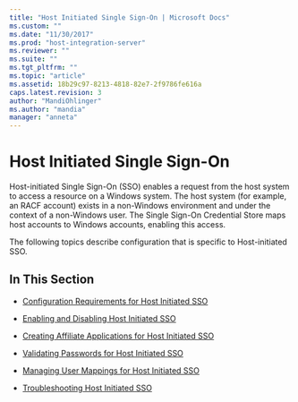 ```yaml
---
title: "Host Initiated Single Sign-On | Microsoft Docs"
ms.custom: ""
ms.date: "11/30/2017"
ms.prod: "host-integration-server"
ms.reviewer: ""
ms.suite: ""
ms.tgt_pltfrm: ""
ms.topic: "article"
ms.assetid: 18b29c97-8213-4818-82e7-2f9786fe616a
caps.latest.revision: 3
author: "MandiOhlinger"
ms.author: "mandia"
manager: "anneta"
---
```

# Host Initiated Single Sign-On
Host-initiated Single Sign-On (SSO) enables a request from the host system to access a resource on a Windows system. The host system (for example, an RACF account) exists in a non-Windows environment and under the context of a non-Windows user. The Single Sign-On Credential Store maps host accounts to Windows accounts, enabling this access.  
  
 The following topics describe configuration that is specific to Host-initiated SSO.  
  
## In This Section  
  
-   [Configuration Requirements for Host Initiated SSO](../esso/configuration-requirements-for-host-initiated-sso.md)  
  
-   [Enabling and Disabling Host Initiated SSO](../esso/enabling-and-disabling-host-initiated-sso.md)  
  
-   [Creating Affiliate Applications for Host Initiated SSO](../esso/creating-affiliate-applications-for-host-initiated-sso.md)  
  
-   [Validating Passwords for Host Initiated SSO](../esso/validating-passwords-for-host-initiated-sso.md)  
  
-   [Managing User Mappings for Host Initiated SSO](../esso/managing-user-mappings-for-host-initiated-sso.md)  
  
-   [Troubleshooting Host Initiated SSO](../esso/troubleshooting-host-initiated-sso.md)